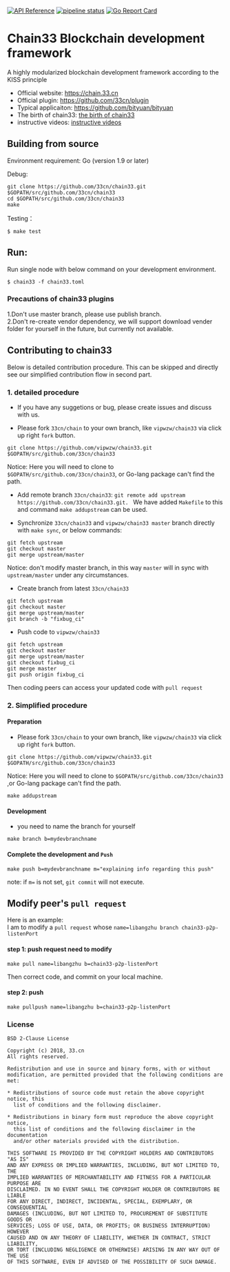 [![API Reference](
https://camo.githubusercontent.com/915b7be44ada53c290eb157634330494ebe3e30a/68747470733a2f2f676f646f632e6f72672f6769746875622e636f6d2f676f6c616e672f6764646f3f7374617475732e737667
)](https://godoc.org/github.com/33cn/chain33)
[![pipeline status](https://api.travis-ci.org/33cn/chain33.svg?branch=master)](https://travis-ci.org/33cn/chain33/)
[![Go Report Card](https://goreportcard.com/badge/github.com/33cn/chain33)](https://goreportcard.com/report/github.com/33cn/chain33)
 
# Chain33 Blockchain development framework

A highly modularized blockchain development framework according to the KISS principle 

* Official website: https://chain.33.cn
* Official plugin: https://github.com/33cn/plugin
* Typical applicaiton: https://github.com/bityuan/bityuan 
* The birth of chain33: [the birth of chain33](https://mp.weixin.qq.com/s/9g5ZFDKJi9uzR_NFxfeuAA)
* instructive videos: [instructive videos](https://chain.33.cn/document/90)

## Building from source

Environment requirement: Go (version 1.9 or later)

Debug:

```shell
git clone https://github.com/33cn/chain33.git $GOPATH/src/github.com/33cn/chain33
cd $GOPATH/src/github.com/33cn/chain33
make
```

Testing：

```shell
$ make test
```

## Run:


Run single node with below command on your development environment.

```shell
$ chain33 -f chain33.toml
```

### Precautions of chain33 plugins
1.Don't use master branch, please use publish branch.<br>
2.Don't re-create vendor dependency, we will support download vender folder for yourself in the future,
but currently not available.

## Contributing to chain33
Below is detailed contribution procedure. This can be skipped and directly see our 
simplified contribution flow in second part.

### 1. detailed procedure
* If you have any suggetions or bug, please create issues and discuss with us.

* Please fork `33cn/chain` to your own branch, like `vipwzw/chain33` via click up right `fork` button.
```
git clone https://github.com/vipwzw/chain33.git $GOPATH/src/github.com/33cn/chain33
```
Notice: Here you will need to clone to ` $GOPATH/src/github.com/33cn/chain33`, or Go-lang package can't find the path.

* Add remote branch `33cn/chain33`: `git remote add upstream https://github.com/33cn/chain33.git. `
We have added `Makefile` to this and command `make addupstream` can be used.

* Synchronize `33cn/chain33` and `vipwzw/chain33 master` branch directly with `make sync`, or below commands:

```
git fetch upstream
git checkout master
git merge upstream/master
```
Notice: don't modify master branch, in this way `master` will in sync with `upstream/master` under any circumstances.
* Create branch from latest `33cn/chain33` 
```
git fetch upstream
git checkout master
git merge upstream/master
git branch -b "fixbug_ci"
```

* Push code to `vipwzw/chain33` 
```
git fetch upstream
git checkout master
git merge upstream/master
git checkout fixbug_ci
git merge master
git push origin fixbug_ci
```
Then coding peers can access your updated code with `pull request` 


### 2. Simplified procedure
#### Preparation
* Please fork `33cn/chain` to your own branch, like `vipwzw/chain33` via click up right `fork` button.
```
git clone https://github.com/vipwzw/chain33.git $GOPATH/src/github.com/33cn/chain33
```
Notice: Here you will need to clone to `$GOPATH/src/github.com/33cn/chain33` ,or Go-lang package can't find the path.
```
make addupstream
```

#### Development
* you need to name the branch for yourself
```
make branch b=mydevbranchname
```
#### Complete the development and `Push`
```
make push b=mydevbranchname m="explaining info regarding this push"
```
note: if  `m=` is not set, `git commit` will not execute.

## Modify peer's `pull request`
 Here is an example: <br>
 I am to modify a `pull request` whose `name=libangzhu branch chain33-p2p-listenPort`
 #### step 1: push request need to modify
 ```
 make pull name=libangzhu b=chain33-p2p-listenPort
 ```
Then correct code, and commit on your local machine.
#### step 2: push 
```
make pullpush name=libangzhu b=chain33-p2p-listenPort
```


### License

```
BSD 2-Clause License

Copyright (c) 2018, 33.cn
All rights reserved.

Redistribution and use in source and binary forms, with or without
modification, are permitted provided that the following conditions are met:

* Redistributions of source code must retain the above copyright notice, this
  list of conditions and the following disclaimer.

* Redistributions in binary form must reproduce the above copyright notice,
  this list of conditions and the following disclaimer in the documentation
  and/or other materials provided with the distribution.

THIS SOFTWARE IS PROVIDED BY THE COPYRIGHT HOLDERS AND CONTRIBUTORS "AS IS"
AND ANY EXPRESS OR IMPLIED WARRANTIES, INCLUDING, BUT NOT LIMITED TO, THE
IMPLIED WARRANTIES OF MERCHANTABILITY AND FITNESS FOR A PARTICULAR PURPOSE ARE
DISCLAIMED. IN NO EVENT SHALL THE COPYRIGHT HOLDER OR CONTRIBUTORS BE LIABLE
FOR ANY DIRECT, INDIRECT, INCIDENTAL, SPECIAL, EXEMPLARY, OR CONSEQUENTIAL
DAMAGES (INCLUDING, BUT NOT LIMITED TO, PROCUREMENT OF SUBSTITUTE GOODS OR
SERVICES; LOSS OF USE, DATA, OR PROFITS; OR BUSINESS INTERRUPTION) HOWEVER
CAUSED AND ON ANY THEORY OF LIABILITY, WHETHER IN CONTRACT, STRICT LIABILITY,
OR TORT (INCLUDING NEGLIGENCE OR OTHERWISE) ARISING IN ANY WAY OUT OF THE USE
OF THIS SOFTWARE, EVEN IF ADVISED OF THE POSSIBILITY OF SUCH DAMAGE.
```


